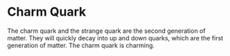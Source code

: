 # Charm Quark

The charm quark and the strange quark are the second generation of matter. They
will quickly decay into up and down quarks, which are the first generation of
matter. The charm quark is charming.
